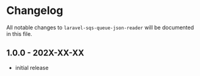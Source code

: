 # Changelog

All notable changes to `laravel-sqs-queue-json-reader` will be documented in this file.

## 1.0.0 - 202X-XX-XX

- initial release
